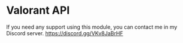 # Valorant API
If you need any support using this module, you can contact me in my Discord server.
https://discord.gg/VKv8JaBrHF